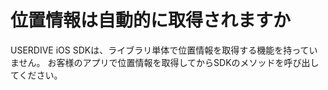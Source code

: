 # 位置情報は自動的に取得されますか

USERDIVE iOS SDKは、ライブラリ単体で位置情報を取得する機能を持っていません。
お客様のアプリで位置情報を取得してからSDKのメソッドを呼び出してください。 
